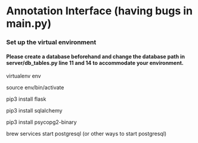 # Annotation Interface (having bugs in main.py)

### Set up the virtual environment

#### Please create a database beforehand and change the database path in server/db_tables.py line 11 and 14 to accommodate your environment.

virtualenv env

source env/bin/activate

pip3 install flask

pip3 install sqlalchemy

pip3 install psycopg2-binary

brew services start postgresql (or other ways to start postgresql)
